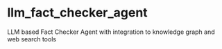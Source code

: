 # llm_fact_checker_agent
LLM based Fact Checker Agent with integration to knowledge graph and web search tools
